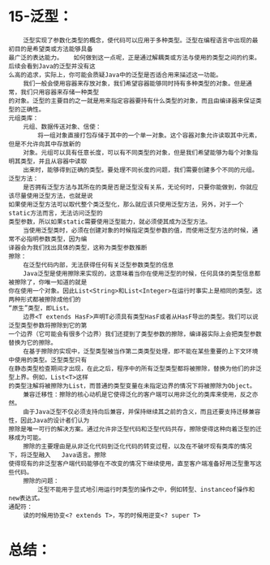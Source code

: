 # 15-泛型：
		泛型实现了参数化类型的概念，使代码可以应用于多种类型。泛型在编程语言中出现的最初目的是希望类或方法能够具备
	最广泛的表达能力。	如何做到这一点呢，正是通过解耦类或方法与使用的类型之间的约束。后续会看到Java的泛型并没有这
	么高的追求，实际上，你可能会质疑Java中的泛型是否适合用来描述这一功能。
		我们一般会使用容器来存放对象，我们希望容器能够同时持有多种类型的对象。但是通常，我们只用容器来存储一种类型
	的对象。泛型的主要目的之一就是用来指定容器要持有什么类型的对象，而且由编译器来保证类型的正确性。
	元组类库：
		元组、数据传送对象、信使：
			将一组对象直接打包存储于其中的一个单一对象。这个容器对象允许读取其中元素，但是不允许向其中存放新的
		对象。元组可以具有任意长度，可以有不同类型的对象，但是我们希望能够为每个对象指明其类型，并且从容器中读取
		出来时，能够得到正确的类型。要处理不同长度的问题，我们需要创建多个不同的元组。
	泛型方法：
		是否拥有泛型方法与其所在的类是否是泛型没有关系，无论何时，只要你能做到，你就应该尽量使用泛型方法，也就是说
	如果使用泛型方法可以取代整个类泛型化，那么就应该只使用泛型方法，另外，对于一个static方法而言，无法访问泛型的
	类型参数，所以如果static需要使用泛型能力，就必须使其成为泛型方法。
		当使用泛型类时，必须在创建对象的时候指定类型参数的值，而使用泛型方法的时候，通常不必指明参数类型，因为编
	译器会为我们找出具体的类型，这称为类型参数推断
	擦除：
		在泛型代码内部，无法获得任何有关泛型参数类型的信息
		Java泛型是使用擦除来实现的，这意味着当你在使用泛型的时候，任何具体的类型信息都被擦除了，你唯一知道的就是
	你在使用一个对象。因此List<String>和List<Integer>在运行时事实上是相同的类型。这两种形式都被擦除成他们的
	“原生”类型，即List。
		边界<T extends HasF>声明T必须具有类型HasF或者从HasF导出的类型。我们可以说泛型类型参数将擦除到它的第
	一个边界（它可能会有很多个边界）我们还提到了类型参数的擦除，编译器实际上会把类型参数替换为它的擦除。
		在基于擦除的实现中，泛型类型被当作第二类类型处理，即不能在某些重要的上下文环境中使用的类型。泛型类型只有
	在静态类型检查期间才出现，在此之后，程序中的所有泛型类型都将被擦除，替换为他们的非泛型上界。例如，List<T>这样
	的类型注解将被擦除为List，而普通的类型变量在未指定边界的情况下将被擦除为Object。
		兼容迁移性：擦除的核心动机是它使得泛化的客户端可以用非泛化的类库来使用，反之亦然。
		由于Java泛型不仅必须支持向后兼容，并保持继续其之前的含义，而且还要支持迁移兼容性，因此Java的设计者们认为
	擦除是唯一可行的解决方案。通过允许非泛型代码和泛型代码共存，擦除使得这种向着泛型的迁移成为可能。
		擦除的主要理由是从非泛化代码到泛化代码的转变过程，以及在不破坏现有类库的情况下，将泛型融入	Java语言。擦除
	使得现有的非泛型客户端代码能够在不改变的情况下继续使用，直至客户端准备好用泛型重写这些代码。
		擦除的问题：
			泛型不能用于显式地引用运行时类型的操作之中，例如转型、instanceof操作和new表达式。
	通配符：
		读的时候用协变<? extends T>，写的时候用逆变<? super T>
	
# 总结：
	
